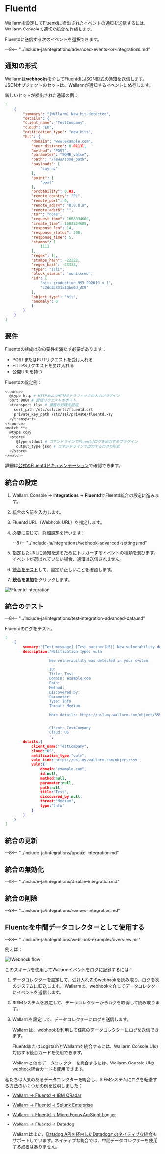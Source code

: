 # Fluentd

Wallarmを設定してFluentdに検出されたイベントの通知を送信するには、Wallarm Consoleで適切な統合を作成します。

Fluentdに送信する次のイベントを選択できます。

--8<-- "../include-ja/integrations/advanced-events-for-integrations.md"

## 通知の形式

Wallarmは**webhooks**を介してFluentdにJSON形式の通知を送信します。 JSONオブジェクトのセットは、Wallarmが通知するイベントに依存します。

新しいヒットが検出された通知の例：

```json
[
    {
        "summary": "[Wallarm] New hit detected",
        "details": {
        "client_name": "TestCompany",
        "cloud": "EU",
        "notification_type": "new_hits",
        "hit": {
            "domain": "www.example.com",
            "heur_distance": 0.01111,
            "method": "POST",
            "parameter": "SOME_value",
            "path": "/news/some_path",
            "payloads": [
                "say ni"
            ],
            "point": [
                "post"
            ],
            "probability": 0.01,
            "remote_country": "PL",
            "remote_port": 0,
            "remote_addr4": "8.8.8.8",
            "remote_addr6": "",
            "tor": "none",
            "request_time": 1603834606,
            "create_time": 1603834608,
            "response_len": 14,
            "response_status": 200,
            "response_time": 5,
            "stamps": [
                1111
            ],
            "regex": [],
            "stamps_hash": -22222,
            "regex_hash": -33333,
            "type": "sqli",
            "block_status": "monitored",
            "id": [
                "hits_production_999_202010_v_1",
                "c2dd33831a13be0d_AC9"
            ],
            "object_type": "hit",
            "anomaly": 0
            }
        }
    }
]
```

## 要件

Fluentdの構成は次の要件を満たす必要があります：

* POSTまたはPUTリクエストを受け入れる
* HTTPSリクエストを受け入れる
* 公開URLを持つ

Fluentdの設定例：

```bash linenums="1"
<source>
  @type http # HTTPおよびHTTPSトラフィックの入力プラグイン
  port 9880 # 受信リクエストのポート
  <transport tls> # 接続の処理を設定
    cert_path /etc/ssl/certs/fluentd.crt
    private_key_path /etc/ssl/private/fluentd.key
  </transport>
</source>
<match **>
  @type copy
  <store>
     @type stdout # コマンドラインでFluentdログを出力するプラグイン
     output_type json # コマンドラインで出力するログの形式
  </store>
</match>
```

詳細は[公式のFluentdドキュメンテーション](https://docs.datadoghq.com/integrations/fluentd)で確認できます。

## 統合の設定

1. Wallarm Console → **Integrations** → **Fluentd**でFluentd統合の設定に進みます。
1. 統合の名前を入力します。
1. Fluentd URL（Webhook URL）を指定します。
1. 必要に応じて、詳細設定を行います：

    --8<-- "../include-ja/integrations/webhook-advanced-settings.md"
1. 指定したURLに通知を送るためにトリガーするイベントの種類を選びます。イベントが選ばれていない場合、通知は送信されません。
1. [統合をテスト](#testing-integration)して、設定が正しいことを確認します。
1. **統合を追加**をクリックします。

![!Fluentd integration](../../../images/user-guides/settings/integrations/add-fluentd-integration.png)

## 統合のテスト

--8<-- "../include-ja/integrations/test-integration-advanced-data.md"

Fluentdのログをテスト。

```json
[
    {
        summary:"[Test message] [Test partner(US)] New vulnerability detected",
        description:"Notification type: vuln

                    New vulnerability was detected in your system.

                    ID: 
                    Title: Test
                    Domain: example.com
                    Path: 
                    Method: 
                    Discovered by: 
                    Parameter: 
                    Type: Info
                    Threat: Medium

                    More details: https://us1.my.wallarm.com/object/555


                    Client: TestCompany
                    Cloud: US
                    ",
        details:{
            client_name:"TestCompany",
            cloud:"US",
            notification_type:"vuln",
            vuln_link:"https://us1.my.wallarm.com/object/555",
            vuln:{
                domain:"example.com",
                id:null,
                method:null,
                parameter:null,
                path:null,
                title:"Test",
                discovered_by:null,
                threat:"Medium",
                type:"Info"
            }
        }
    }
]
```

## 統合の更新

--8<-- "../include-ja/integrations/update-integration.md"

## 統合の無効化

--8<-- "../include-ja/integrations/disable-integration.md"

## 統合の削除

--8<-- "../include-ja/integrations/remove-integration.md"

## Fluentdを中間データコレクターとして使用する

--8<-- "../include-ja/integrations/webhook-examples/overview.md"

例えば：

![!Webhook flow](../../../images/user-guides/settings/integrations/webhook-examples/fluentd/qradar-scheme.png)

このスキームを使用してWallarmイベントをログに記録するには：

1. データコレクターを設定して、受け入れ先のwebhookを読み取り、ログを次のシステムに転送します。 Wallarmは、webhookを介してデータコレクターにイベントを送信します。
1. SIEMシステムを設定して、データコレクターからログを取得して読み取ります。
1. Wallarmを設定して、データコレクターにログを送信します。

    Wallarmは、webhookを利用して任意のデータコレクターにログを送信できます。

    FluentdまたはLogstashとWallarmを統合するには、Wallarm Console UIの対応する統合カードを使用できます。

    Wallarmと他のデータコレクターを統合するには、Wallarm Console UIの[webhook統合カード](webhook.md)を使用できます。

私たちは人気のあるデータコレクターを統合し、SIEMシステムにログを転送する方法のいくつかの例を説明しました：

* [Wallarm → Fluentd → IBM QRadar](webhook-examples/fluentd-qradar.md)
* [Wallarm → Fluentd → Splunk Enterprise](webhook-examples/fluentd-splunk.md)
* [Wallarm → Fluentd → Micro Focus ArcSight Logger](webhook-examples/fluentd-arcsight-logger.md)
* [Wallarm → Fluentd → Datadog](webhook-examples/fluentd-logstash-datadog.md)

    Wallarmはまた、[Datadog APIを経由したDatadogとのネイティブな統合](datadog.md)もサポートしています。ネイティブな統合では、中間データコレクターを使用する必要はありません。